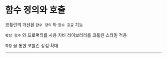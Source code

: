 # 함수 정의와 호출
코틀린의 개선된 `함수 정의` 와 `함수 호출` 기능

`확장 함수` 와 프로퍼티를 사용 자바 라이브러리를 코틀린 스타일 적용

`확장` 을 통한 코틀린 장점 확대

---

